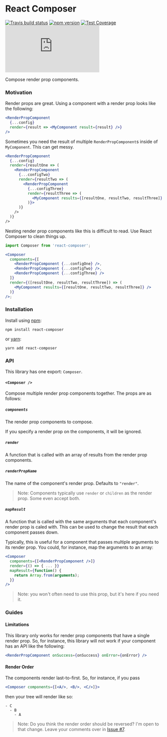 # React Composer

[![Travis build status](http://img.shields.io/travis/jmeas/react-composer.svg?style=flat)](https://travis-ci.org/jmeas/react-composer)
[![npm version](https://img.shields.io/npm/v/react-composer.svg)](https://www.npmjs.com/package/react-composer)
[![Test Coverage](https://codeclimate.com/github/jmeas/react-composer/badges/coverage.svg)](https://codeclimate.com/github/jmeas/react-composer)
[![gzip size](http://img.badgesize.io/https://unpkg.com/react-composer/dist/react-composer.min.js?compression=gzip)](https://unpkg.com/react-composer/dist/react-composer.min.js)

Compose render prop components.

### Motivation

Render props are great. Using a component with a render prop looks like the following:

```jsx
<RenderPropComponent
  {...config}
  render={result => <MyComponent result={result} />}
/>
```

Sometimes you need the result of multiple `RenderPropComponent`s inside of `MyComponent`. This
can get messy.

```jsx
<RenderPropComponent
  {...config}
  render={resultOne => (
    <RenderPropComponent
      {...configTwo}
      render={resultTwo => (
        <RenderPropComponent
          {...configThree}
          render={resultThree => (
            <MyComponent results={[resultOne, resultTwo, resultThree]} />
          )}>
      )}
    />
  )}
/>
```

Nesting render prop components like this is difficult to read. Use React Composer to
clean things up.

```jsx
import Composer from 'react-composer';

<Composer
  components={[
    <RenderPropComponent {...configOne} />,
    <RenderPropComponent {...configTwo} />,
    <RenderPropComponent {...configThree} />
  ]}
  render={([resultOne, resultTwo, resultThree]) => (
    <MyComponent results={[resultOne, resultTwo, resultThree]} />
  )}
/>;
```

### Installation

Install using [npm](https://www.npmjs.com):

```
npm install react-composer
```

or [yarn](https://yarnpkg.com/):

```
yarn add react-composer
```

### API

This library has one export: `Composer`.

#### `<Composer />`

Compose multiple render prop components together. The props are as
follows:

##### `components`

The render prop components to compose.

If you specify a render prop on the components, it will be ignored.

##### `render`

A function that is called with an array of results from the render prop
components.

##### `renderPropName`

The name of the component's render prop. Defaults to `"render"`.

> Note: Components typically use `render` or `children` as the render prop. Some
> even accept both.

##### `mapResult`

A function that is called with the same arguments that each component's render
prop is caled with. This can be used to change the result that each component passes
down.

Typically, this is useful for a component that passes multiple arguments to its
render prop. You could, for instance, map the arguments to an array:

```jsx
<Composer
  components={[<RenderPropComponent />]}
  render={() => { ... }}
  mapResult={function() {
    return Array.from(arguments);
  }}
/>
```

> Note: you won't often need to use this prop, but it's here if you need it.

### Guides

#### Limitations

This library only works for render prop components that have a single render
prop. So, for instance, this library will not work if your component has an API like the following:

```jsx
<RenderPropComponent onSuccess={onSuccess} onError={onError} />
```

#### Render Order

The components render last-to-first. So, for instance, if you pass

```jsx
<Composer components={[<A/>, <B/>, <C/>]}>
```

then your tree will render like so:

```
- C
  - B
    - A
```

> Note: Do you think the render order should be reversed? I'm open to that change. Leave your comments
> over in [Issue #7](https://github.com/jmeas/react-composer/issues/7).
